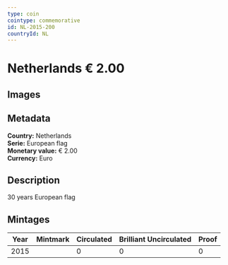 ```yaml
---
type: coin
cointype: commemorative
id: NL-2015-200
countryId: NL
---
```


# Netherlands € 2.00

## Images


## Metadata

**Country:** Netherlands\
**Serie:** European flag\
**Monetary value:** € 2.00\
**Currency:** Euro

## Description
30 years European flag

## Mintages

| Year | Mintmark | Circulated | Brilliant Uncirculated | Proof |
| ---- | -------- | ---------- | ---------------------- | ----- |
| 2015 |  | 0| 0 | 0 |
